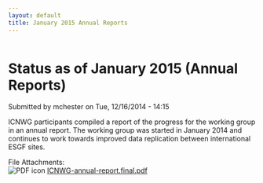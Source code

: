 ```yaml
---
layout: default
title: January 2015 Annual Reports
---
```

<div id="content" class="column">
    <div class="section">
        <a id="main-content"></a>
        <h1 class="title" id="page-title">
            Status as of January 2015 (Annual Reports)        
        </h1>
        <div class="region region-content">
            <div id="block-system-main" class="block block-system">
                <div class="content">
                    <div id="node-45" class="node node-book node-full clearfix" about="{{site.baseurl}}status-january-2015-annual-reports" typeof="sioc:Item foaf:Document">
                        <span property="dc:title" content="Status as of January 2015 (Annual Reports)" class="rdf-meta element-hidden"></span><span property="sioc:num_replies" content="0" datatype="xsd:integer" class="rdf-meta element-hidden"></span>
                        <div class="meta submitted">
                            <span property="dc:date dc:created" content="2014-12-16T14:15:34-08:00" datatype="xsd:dateTime" rel="sioc:has_creator">Submitted by <span class="username" xml:lang="" about="/users/mchester" typeof="sioc:UserAccount" property="foaf:name" datatype="">mchester</span> on Tue, 12/16/2014 - 14:15</span>    
                        </div>
                        <div class="content clearfix">
                            <div class="field field-name-body field-type-text-with-summary field-label-hidden">
                                <div class="field-items">
                                    <div class="field-item even" property="content:encoded">
                                        <p>ICNWG participants compiled a report of the progress for the working group in an annual report. The working group was started in January 2014 and continues to work towards improved data replication between international ESGF sites.</p>
                                    </div>
                                </div>
                            </div>
                            <div class="field field-name-field-file-attachments field-type-file field-label-above">
                                <div class="field-label">File Attachments:&nbsp;</div>
                                <div class="field-items">
                                    <div class="field-item even"><span class="file"><img class="file-icon" alt="PDF icon" title="application/pdf" src="{{site.baseurl}}/Data/media/images/pdf-icon.png"> <a href="{{site.baseurl}}/ICNWG-annual-report.final.pdf" type="application/pdf; length=2100271">ICNWG-annual-report.final.pdf</a></span></div>
                                </div>
                            </div>
                        </div>
                    </div>
                </div>
            </div>
        </div>
    </div>
</div>